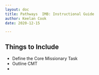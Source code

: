 ```yaml
---
layout: doc
title: Pathways  IMB: Instructional Guide
author: Keelan Cook
date: 2020-12-15

---
```


## Things to Include
* Define the Core Missionary Task
* Outline CMT
* 
<!--stackedit_data:
eyJoaXN0b3J5IjpbLTc5MDY1NTAzNl19
-->